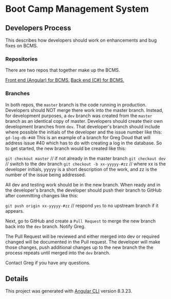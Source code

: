# Boot Camp Management System

## Developers Process

This describes how developers should work on enhancements and bug fixes on BCMS.

### Repositories

There are two repos that together make up the BCMS.

[Front end (Angular) for BCMS.](https://github.com/gpdoud/DsiBcmsClient)
[Back end (C#) for BCMS.](https://github.com/gpdoud/DsiBcmsServer)

### Branches

In both repos, the `master` branch is the code running in production. Developers should NOT merge there work into the master branch. Instead, for development purposes, a `dev` branch was created from the `master` branch as an identical copy of master. Developers should create their own development branches from `dev`. That developer's branch should include where possible the initials of the developer and the issue number like this: `gd-log-db-#40` This is an example of a branch for Greg Doud that will address issue #40 which has to do with creating a log in the database. So to get started, the new branch would be created like this:

`git checkout master` // if not already in the master branch
`git checkout dev` // switch to the dev branch
`git checkout -b xx-yyyyy-#zz` // where xx is the developer initials, yyyyy is a short description of the work, and zz is the number of the issue being addressed.

All dev and testing work should be in the new branch. When ready and in the developer's branch, the developer should push their branch to GitHub after committing changes like this:

`git push origin xx-yyyyy-#zz` // respond `yes` to no upstream branch if it appears.

Next, go to GitHub and create a `Pull Request` to merge the new branch back into the `dev` branch. Notify Greg.

The Pull Request will be reviewed and either merged into dev or required changed will be documented in the Pull request. The developer will make those changes, push additional changes up to the new branch the the process repeats until merged into the `dev` branch.

Contact Greg if you have any questions.

## Details

This project was generated with [Angular CLI](https://github.com/angular/angular-cli) version 8.3.23.

